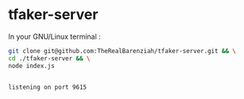 # tfaker-server
In your GNU/Linux terminal :
```bash
git clone git@github.com:TheRealBarenziah/tfaker-server.git && \
cd ./tfaker-server && \
node index.js


listening on port 9615
```